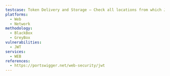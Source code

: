 ```yaml
---
testcase: Token Delivery and Storage – Check all locations from which JWTs are accepted (headers, cookies, URLs, form fields) and test for session hijack potential. Web (HTTP/HTTPS) service
platforms: 
  - Web
  - Network
methodology: 
  - BlackBox
  - GreyBox
vulnerabilities:
  - JWT
services:
  - WEB
references:
  - https://portswigger.net/web-security/jwt
---
```

